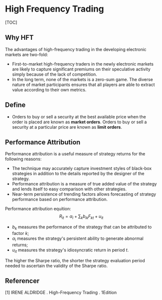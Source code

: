 # High Frequency Trading

[TOC]



## Why HFT

The advantages of high-frequency trading in the developing electronic markets are two-fold:

- First-to-market high-frequency traders in the newly electronic markets are likely to capture significant premiums on their speculative activity simply because of the lack of competition.
- In the long term, none of the markets is a zero-sum game. The diverse nature of market participants ensures that all players are able to extract value according to their own metrics.



## Define

- Orders to buy or sell a security at the best available price when the order is placed are known as **market orders**. Orders to buy or sell a security at a particular price are known as **limit orders**.



## Performance Attribution

Performance attribution is a useful measure of strategy returns for the following reasons:

- The technique may accurately capture investment styles of black-box strategies in addition to the details reported by the designer of the strategy.
- Performance attribution is a measure of true added value of the strategy and lends itself to easy comparison with other strategies.
- Near-term persistence of trending factors allows forecasting of strategy performance based on performance attribution.

Performance attribution equition:
$$
R_{it} = \alpha_{i} + \sum_{k}b_{ik}F_{kt} + u_{it}
$$

- $b_k$ measures the performance of the strategy that can be attributed to factor $k$;
- $\alpha_{i}$ measures the strategy's persistent ability to generate abnormal returns;
- $u_{it}$ measures the strategy's idiosyncratic return in period $t$.

The higher the Sharpe ratio, the shorter the strategy evaluation period needed to ascertain the validity of the Sharpe ratio.



## Referencer

[1] IRENE ALDRIDGE . High-Frequency Trading . 1Edition
